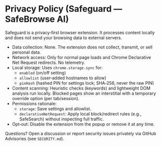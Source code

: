 # Privacy Policy (Safeguard — SafeBrowse AI)

Safeguard is a privacy‑first browser extension. It processes content locally and does not send your browsing data to external servers.

- Data collection: None. The extension does not collect, transmit, or sell personal data.
- Network access: Only for normal page loads and Chrome Declarative Net Request redirects. No telemetry.
- Local storage: Uses `chrome.storage.sync` for:
  - `enabled` (on/off setting)
  - `allowlist` (user‑added hostnames to allow)
  - `pinHash` (hashed PIN for settings lock; SHA‑256, never the raw PIN)
- Content scanning: Heuristic checks (keywords) and lightweight DOM analysis run locally. Blocked pages show an interstitial with a temporary override option (per tab/session).
- Permissions rationale:
  - `storage`: Save settings and allowlist.
  - `declarativeNetRequest`: Apply local block/redirect rules (e.g., SafeSearch) without inspecting full traffic.
- Opt‑out: Disable the extension from the popup or remove it at any time.

Questions? Open a discussion or report security issues privately via GitHub Advisories (see `SECURITY.md`).

